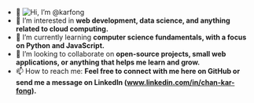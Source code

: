 - 👋 ![Hi](https://media.giphy.com/media/26gKzXKXYMgH9SuwA/giphy.gif), I’m @karfong
- 👀 I’m interested in **web development, data science, and anything related to cloud computing.**
- 🌱 I’m currently learning **computer science fundamentals, with a focus on Python and JavaScript.**
- 💞️ I’m looking to collaborate on **open-source projects, small web applications, or anything that helps me learn and grow.**
- 📫 How to reach me: **Feel free to connect with me here on GitHub or send me a message on LinkedIn (www.linkedin.com/in/chan-kar-fong).**

<!---
karfong/karfong is a ✨ special ✨ repository because its `README.md` (this file) appears on your GitHub profile.
You can click the Preview link to take a look at your changes.
--->
